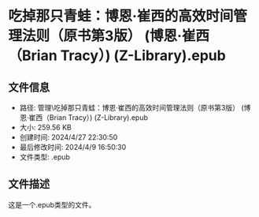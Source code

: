 ﻿# 吃掉那只青蛙：博恩·崔西的高效时间管理法则（原书第3版） (博恩·崔西（Brian Tracy）) (Z-Library).epub

## 文件信息
- 路径: 管理\吃掉那只青蛙：博恩·崔西的高效时间管理法则（原书第3版） (博恩·崔西（Brian Tracy）) (Z-Library).epub
- 大小: 259.56 KB
- 创建时间: 2024/4/27 22:30:50
- 最后修改时间: 2024/4/9 16:50:30
- 文件类型: .epub

## 文件描述
这是一个.epub类型的文件。

